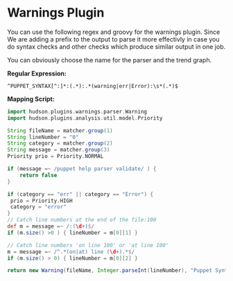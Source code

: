 # Warnings Plugin

You can use the following regex and groovy for the warnings plugin. Since
We are adding a prefix to the output to parse it more effectivly in case you
do syntax checks and other checks which produce similar output in one job.

You can obviously choose the name for the parser and the trend graph.

__Regular Expression:__
```
^PUPPET_SYNTAX[^:]*:(.*):.*(warning|err|Error):\s*(.*)$
```

__Mapping Script:__

```groovy
import hudson.plugins.warnings.parser.Warning
import hudson.plugins.analysis.util.model.Priority

String fileName = matcher.group(1)
String lineNumber = "0"
String category = matcher.group(2)
String message = matcher.group(3)
Priority prio = Priority.NORMAL

if (message =~ /puppet help parser validate/ ) {
    return false
}

if (category == "err" || category == "Error") {
 prio = Priority.HIGH
 category = "error"
}
// Catch line numbers at the end of the file:100
def m = message =~ /:(\d+)$/
if (m.size() >0 ) { lineNumber = m[0][1] }

// Catch line numbers 'on line 100' or 'at line 100'
m = message =~ /^.*(on|at) line (\d+).*$/
if (m.size() > 0) { lineNumber = m[0][2] }

return new Warning(fileName, Integer.parseInt(lineNumber), "Puppet Syntax", category, message, prio);
```


